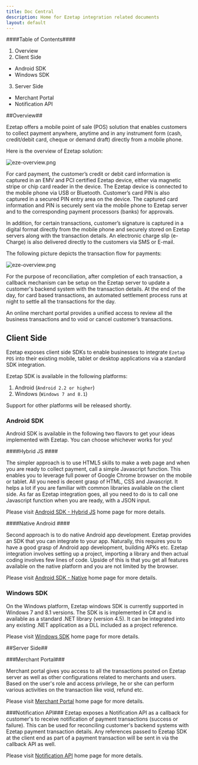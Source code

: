 ```yaml
---
title: Doc Central
description: Home for Ezetap integration related documents
layout: default
---
```


####Table of Contents####

1. Overview
2. Client Side
* Android SDK
* Windows SDK

3. Server Side
* Merchant Portal
* Notification API

##Overview##

Ezetap offers a mobile point of sale (POS) solution that enables customers to collect payment anywhere, anytime and in any instrument form (cash, credit/debit card, cheque or demand draft) directly from a mobile phone. 

Here is the overview of Ezetap solution:

![eze-overview.png]({{site.baseurl}}/images/eze-overview.png)

For card payment, the customer’s credit or debit card information is captured in an EMV and PCI certified Ezetap device, either via magnetic stripe or chip card reader in the device. The Ezetap device is connected to the mobile phone via USB or Bluetooth. Customer’s card PIN is also captured in a secured PIN entry area on the device. The captured card information and PIN is securely sent via the mobile phone to Ezetap server and to the corresponding payment processors (banks) for approvals.

In addition, for certain transactions, customer’s signature is captured in a digital format directly from the mobile phone and securely stored on Ezetap servers along with the transaction details. An electronic charge slip (e-Charge) is also delivered directly to the customers via SMS or E-mail. 

The following picture depicts the transaction flow for payments:

![eze-overview.png]({{site.baseurl}}/images/eze-flow.png)

For the purpose of reconciliation, after completion of each transaction, a callback mechanism can be setup on the Ezetap server to update a customer's backend system with the transaction details. At the end of the day, for card based transactions, an automated settlement process runs at night to settle all the transactions for the day. 

An online merchant portal provides a unified access to review all the business transactions and to void or cancel customer’s transactions.




## Client Side ##

Ezetap exposes client side SDKs to enable businesses to integrate `Ezetap POS` into their existing mobile, tablet or desktop applications via a standard SDK integration.

Ezetap SDK is available in the following platforms:

1. Android (``Android 2.2 or higher``)
2. Windows (``Windows 7 and 8.1``) 

Support for other platforms will be released shortly.

### Android SDK ###
Android SDK is available in the following two flavors to get your ideas implemented with Ezetap. You can choose whichever works for you!

####Hybrid JS ####

The simpler approach is to use HTML5 skills to make a web page and when you are ready to collect payment, call a simple Javascript function. This enables you to leverage full power of Google Chrome browser on the mobile or tablet. All you need is decent grasp of HTML, CSS and Javascript. It helps a lot if you are familiar with common libraries available on the client side. As far as Ezetap integration goes, all you need to do is to call one Javascript function when you are ready, with a JSON input.

Please visit [Android SDK - Hybrid JS]({{site.baseurl}}/pages/client-android-hybrid.html) home page for more details.

####Native Android ####

Second approach is to do native Android app development. Ezetap provides an SDK that you can integrate to your app. Naturally, this requires you to  have a good grasp of Android app development, building APKs etc. Ezetap integration involves setting up a project, importing a library and then actual coding involves few lines of code. Upside of this is that you get all features available on the native platform and you are not limited by the browser.

Please visit [Android SDK - Native]({{site.baseurl}}/pages/client-android-native.html) home page for more details.

### Windows SDK ###

On the Windows platform, Ezetap windows SDK is currently supported in Windows 7 and 8.1 versions. The SDK is  is implemented in C# and is available as a standard .NET library (version 4.5). It can be integrated into any existing .NET application as a DLL included as a project reference.

Please visit [Windows SDK]({{site.baseurl}}/pages/client-windows.html) home page for more details.

##Server Side##

###Merchant Portal###

Merchant portal gives you access to all the transactions posted on Ezetap server as well as other configurations related to merchants and users. Based on the user's role and access privilege, he or she can perform various activities on the transaction like void, refund etc. 

Please visit [Merchant Portal]({{site.baseurl}}/pages/server-portal.html) home page for more details.

###Notification API###
Ezetap exposes a Notification API as a callback for customer's to receive notification of payment transactions (success or failure). This can be used for reconciling customer's backend systems with Ezetap payment transaction details. Any references passed to Ezetap SDK at the client end as part of a payment transaction will be sent in via the callback API as well.

Please visit [Notification API]({{site.baseurl}}/pages/server-notification.html) home page for more details.
